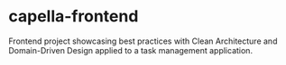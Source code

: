 # capella-frontend
Frontend project showcasing best practices with Clean Architecture and Domain-Driven Design applied to a task management application.
